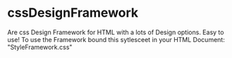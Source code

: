 # cssDesignFramework
Are css Design Framework for HTML with a lots of Design options. Easy to use!
To use the Framework bound this sytlesceet in your HTML Document: "StyleFramework.css"
#
